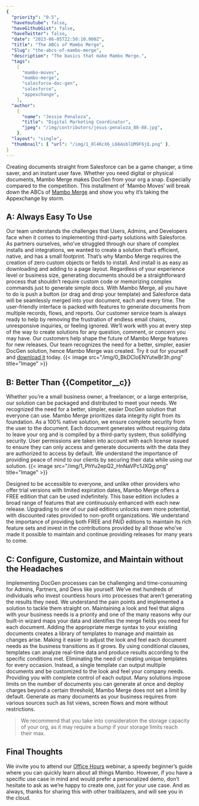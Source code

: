 ```yaml
---
{
  "priority": "0.5",
  "haveYoutube": false,
  "haveGithubGist": false,
  "haveTwitter": false,
  "date": "2023-06-05T22:50:10.000Z",
  "title": "The ABCs of Mambo Merge",
  "Slug": "the-abcs-of-mambo-merge",
  "description": "The basics that make Mambo Merge.",
  "tags":
    [
      "mambo-moves",
      "mambo-merge",
      "salesforce-doc-gen",
      "salesforce",
      "appexchange",
    ],
  "author":
    {
      "name": "Jessie Penaloza",
      "title": "Digital Marketing Coordinator",
      "jpeg": "/img/contributors/jesus-penaloza_88-88.jpg",
    },
  "layout": "single",
  "thumbnail": { "url": "/img/1_0l4KcX6_L66AsblUM9F6jQ.png" },
}
---
```


Creating documents straight from Salesforce can be a game changer, a time saver, and an instant user fave. Whether you need digital or physical documents, Mambo Merge makes DocGen from your org a snap. Especially compared to the competition.
This installment of ‘Mambo Moves’ will break down the ABCs of [Mambo Merge](https://www.mambomerge.com/) and show you why it’s taking the Appexchange by storm.

## A: Always Easy To Use

Our team understands the challenges that Users, Admins, and Developers face when it comes to implementing third-party solutions with Salesforce. As partners ourselves, who’ve struggled through our share of complex installs and integrations, we wanted to create a solution that’s efficient, native, and has a small footprint. That’s why Mambo Merge requires the creation of zero custom objects or fields to install. And install is as easy as downloading and adding to a page layout. Regardless of your experience level or business size, generating documents should be a straightforward process that shouldn’t require custom code or memorizing complex commands just to generate simple docs.
With Mambo Merge, all you have to do is push a button (or drag and drop your template) and Salesforce data will be seamlessly merged into your document, each and every time. The user-friendly interface is packed with features to generate documents from multiple records, flows, and reports. Our customer service team is always ready to help by removing the frustration of endless email chains, unresponsive inquiries, or feeling ignored.
We’ll work with you at every step of the way to create solutions for any question, comment, or concern you may have. Our customers help shape the future of Mambo Merge features for new releases. Our team recognizes the need for a better, simpler, easier DocGen solution, hence Mambo Merge was created. Try it out for yourself and [download it](https://appexchange.salesforce.com/appxListingDetail?listingId=a0N3u00000MBinOEAT&tab=e) today.
{{< image src="/img/0_BkDCIoENYutwBr3h.png" title="Image" >}}

## B: Better Than {{Competitor__c}}

Whether you’re a small business owner, a freelancer, or a large enterprise, our solution can be packaged and distributed to meet your needs. We recognized the need for a better, simpler, easier DocGen solution that everyone can use.
Mambo Merge prioritizes data integrity right from its foundation. As a 100% native solution, we ensure complete security from the user to the document. Each document generates without requiring data to leave your org and is compiled by a third-party system, thus solidifying security. User permissions are taken into account with each license issued to ensure they can only access and generate documents with the data they are authorized to access by default. We understand the importance of providing peace of mind to our clients by securing their data while using our solution.
{{< image src="/img/1_PhYu2epQ2_HnNaVPc1JXQg.png" title="Image" >}}

Designed to be accessible to everyone, and unlike other providers who offer trial versions with limited expiration dates, Mambo Merge offers a FREE edition that can be used indefinitely. This base edition includes a broad range of features that are continuously enhanced with each new release. Upgrading to one of our paid editions unlocks even more potential, with discounted rates provided to non-profit organizations. We understand the importance of providing both FREE and PAID editions to maintain its rich feature sets and invest in the contributions provided by all those who’ve made it possible to maintain and continue providing releases for many years to come.

## C: Configure, Customize, and Maintain without the Headaches

Implementing DocGen processes can be challenging and time-consuming for Admins, Partners, and Devs like yourself. We’ve met hundreds of individuals who invest countless hours into processes that aren’t generating the results they need. We understand the pain points and implemented a solution to tackle them straight on.
Maintaining a look and feel that aligns with your business needs is a priority and one of the many reasons why our built-in wizard maps your data and identifies the merge fields you need for each document. Adding the appropriate merge syntax to your existing documents creates a library of templates to manage and maintain as changes arise. Making it easier to adjust the look and feel each document needs as the business transitions as it grows.
By using conditional clauses, templates can analyze real-time data and produce results according to the specific conditions met. Eliminating the need of creating unique templates for every occasion. Instead, a single template can output multiple documents and be customized to the look and feel your company needs. Providing you with complete control of each output.
Many solutions impose limits on the number of documents you can generate at once and deploy charges beyond a certain threshold, Mambo Merge does not set a limit by default. Generate as many documents as your business requires from various sources such as list views, screen flows and more without restrictions.

> We recommend that you take into consideration the storage capacity of your org, as it may require a bump if your storage limits reach their max.

## Final Thoughts

We invite you to attend our [Office Hours](https://cloud.news.mambomerge.app/OfficeHours) webinar, a speedy beginner’s guide where you can quickly learn about all things Mambo. However, if you have a specific use case in mind and would prefer a personalized demo, don’t hesitate to ask as we’re happy to create one, just for your use case.
And as always, thanks for sharing this with other trailblazers, and will see you in the cloud.
